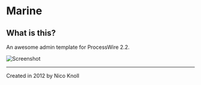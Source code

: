 Marine
======

## What is this?

An awesome admin template for ProcessWire 2.2.

![Screenshot](https://raw.github.com/nicoknoll/marine/master/screenshot.png)

---

Created in 2012 by Nico Knoll